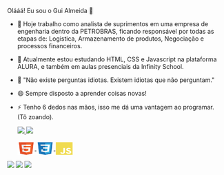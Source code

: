 Olááá! Eu sou o Gui Almeida 👋

- 🔭 Hoje trabalho como analista de suprimentos em uma empresa de engenharia dentro da PETROBRAS, ficando responsável por todas as etapas de: Logistica, Armazenamento de produtos, Negociação e processos financeiros.
- 🌱 Atualmente estou estudando HTML, CSS e Javascript na plataforma ALURA, e também em aulas presenciais da Infinity School.
- 🤔 "Não existe perguntas idiotas. Existem idiotas que não perguntam."
- 😄 Sempre disposto a aprender coisas novas!
- ⚡ Tenho 6 dedos nas mãos, isso me dá uma vantagem ao programar. (Tô zoando).


   <div>
    <a href= "https://github.com/Guialmeiida">
    <img height="180em" src="https://github-readme-stats.vercel.app/api?username=Guialmeiida&show_icons=true&theme=neon"/>
    <img height="180em" src="https://github-readme-stats.vercel.app/api/top-langs/?username=Guialmeiida&theme=neon"/>
   </div>

  <div style="display: inline_block"><br>
  <img align="center" alt="Rafa-HTML" height="30" width="40" src="https://raw.githubusercontent.com/devicons/devicon/master/icons/html5/html5-original.svg">
  <img align="center" alt="Rafa-CSS" height="30" width="40" src="https://raw.githubusercontent.com/devicons/devicon/master/icons/css3/css3-original.svg">
  <img align="center" alt="Rafa-Js" height="30" width="40" src="https://raw.githubusercontent.com/devicons/devicon/master/icons/javascript/javascript-plain.svg">
</div>

<div> 
  <a href="https://instagram.com/almeidinha.__" target="_blank"><img src="https://img.shields.io/badge/-Instagram-%23E4405F?style=for-the-badge&logo=instagram&logoColor=white" target="_blank"></a> 
  <a href = "mailto:guialmeidalino@gmail.com"><img src="https://img.shields.io/badge/-Gmail-%23333?style=for-the-badge&logo=gmail&logoColor=white" target="_blank"></a>
  <a href="https://www.linkedin.com/in/" target="_blank"><img src="https://img.shields.io/badge/-LinkedIn-%230077B5?style=for-the-badge&logo=linkedin&logoColor=white" target="_blank"></a> 
</div>

<!--![Snake animation](https://github.com/Guialmeiida/Guialmeiida/blob/output/github-contribution-grid-snake.svg) --!>
  
